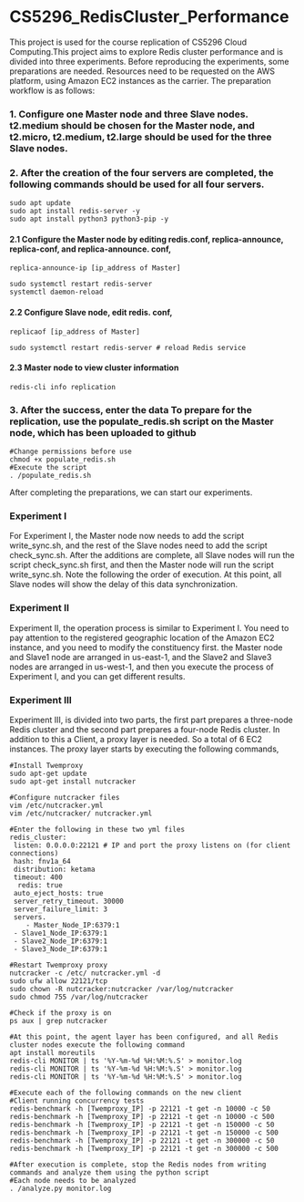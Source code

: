 # CS5296_RedisCluster_Performance

This project is used for the course replication of CS5296 Cloud Computing.This project aims to explore Redis cluster performance and is divided into three experiments. Before reproducing the experiments, some preparations are needed. Resources need to be requested on the AWS platform, using Amazon EC2 instances as the carrier.
The preparation workflow is as follows: 
### 1. Configure one Master node and three Slave nodes. t2.medium should be chosen for the Master node, and t2.micro, t2.medium, t2.large should be used for the three Slave nodes. 
### 2. After the creation of the four servers are completed, the following commands should be used for all four servers.

```
sudo apt update 
sudo apt install redis-server -y 
sudo apt install python3 python3-pip -y 
```

#### 2.1 Configure the Master node by editing redis.conf, replica-announce, replica-conf, and replica-announce. conf, 
```
replica-announce-ip [ip_address of Master] 
 
sudo systemctl restart redis-server 
systemctl daemon-reload 
```

#### 2.2 Configure Slave node, edit redis. conf, 
```
replicaof [ip_address of Master] 

sudo systemctl restart redis-server # reload Redis service
```

#### 2.3 Master node to view cluster information 
```
redis-cli info replication 
```

### 3. After the success, enter the data To prepare for the replication, use the populate_redis.sh script on the Master node, which has been uploaded to github 
```
#Change permissions before use 
chmod +x populate_redis.sh 
#Execute the script 
. /populate_redis.sh
```

After completing the preparations, we can start our experiments.
### Experiment I
For Experiment I, the Master node now needs to add the script write_sync.sh, and the rest of the Slave nodes need to add the script check_sync.sh. After the additions are complete, all Slave nodes will run the script check_sync.sh first, and then the Master node will run the script write_sync.sh. Note the following the order of execution. At this point, all Slave nodes will show the delay of this data synchronization.

### Experiment II
Experiment II, the operation process is similar to Experiment I. You need to pay attention to the registered geographic location of the Amazon EC2 instance, and you need to modify the constituency first. the Master node and Slave1 node are arranged in us-east-1, and the Slave2 and Slave3 nodes are arranged in us-west-1, and then you execute the process of Experiment I, and you can get different results.

### Experiment III
Experiment III, is divided into two parts, the first part prepares a three-node Redis cluster and the second part prepares a four-node Redis cluster. In addition to this a Client, a proxy layer is needed. So a total of 6 EC2 instances.
The proxy layer starts by executing the following commands, 
```
#Install Twemproxy 
sudo apt-get update 
sudo apt-get install nutcracker 
```
```
#Configure nutcracker files 
vim /etc/nutcracker.yml 
vim /etc/nutcracker/ nutcracker.yml 
```
```
#Enter the following in these two yml files 
redis_cluster: 
 listen: 0.0.0.0:22121 # IP and port the proxy listens on (for client connections) 
 hash: fnv1a_64 
 distribution: ketama 
 timeout: 400
  redis: true 
 auto_eject_hosts: true 
 server_retry_timeout. 30000 
 server_failure_limit: 3 
 servers.
    - Master_Node_IP:6379:1 
 - Slave1_Node_IP:6379:1 
 - Slave2_Node_IP:6379:1 
 - Slave3_Node_IP:6379:1 
```
```
#Restart Twemproxy proxy 
nutcracker -c /etc/ nutcracker.yml -d 
sudo ufw allow 22121/tcp 
sudo chown -R nutcracker:nutcracker /var/log/nutcracker 
sudo chmod 755 /var/log/nutcracker 

#Check if the proxy is on 
ps aux | grep nutcracker 
```
```
#At this point, the agent layer has been configured, and all Redis cluster nodes execute the following command 
apt install moreutils 
redis-cli MONITOR | ts '%Y-%m-%d %H:%M:%.S' > monitor.log 
redis-cli MONITOR | ts '%Y-%m-%d %H:%M:%.S' > monitor.log 
redis-cli MONITOR | ts '%Y-%m-%d %H:%M:%.S' > monitor.log 
```
```
#Execute each of the following commands on the new client 
#Client running concurrency tests
redis-benchmark -h [Twemproxy_IP] -p 22121 -t get -n 10000 -c 50
redis-benchmark -h [Twemproxy_IP] -p 22121 -t get -n 10000 -c 500
redis-benchmark -h [Twemproxy_IP] -p 22121 -t get -n 150000 -c 50 
redis-benchmark -h [Twemproxy_IP] -p 22121 -t get -n 150000 -c 500
redis-benchmark -h [Twemproxy_IP] -p 22121 -t get -n 300000 -c 50 
redis-benchmark -h [Twemproxy_IP] -p 22121 -t get -n 300000 -c 500
```
```
#After execution is complete, stop the Redis nodes from writing commands and analyze them using the python script 
#Each node needs to be analyzed 
. /analyze.py monitor.log
```
